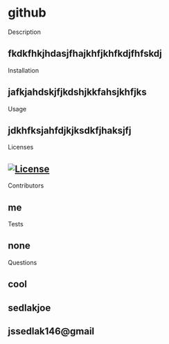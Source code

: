 # github

  Description
  ## fkdkfhkjhdasjfhajkhfjkhfkdjfhfskdj

  Installation
  ## jafkjahdskjfjkdshjkkfahsjkhfjks

  Usage
  ## jdkhfksjahfdjkjksdkfjhaksjfj

  Licenses
  ## [![License](https://img.shields.io/badge/License-Apache_2.0-blue.svg)](https://opensource.org/licenses/Apache-2.0)
  
  Contributors
  ## me
  
  Tests
  ## none
  
  Questions
  ## cool
  ## sedlakjoe
  ## jssedlak146@gmail